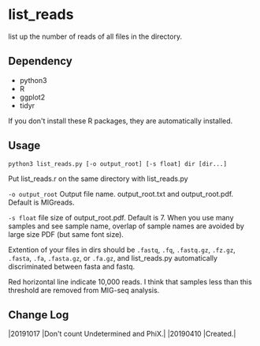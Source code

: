 # list_reads
list up the number of reads of all files in the directory.

## Dependency
- python3
- R
- ggplot2
- tidyr

If you don't install these R packages, they are automatically installed.

## Usage
```
python3 list_reads.py [-o output_root] [-s float] dir [dir...]
```
Put list_reads.r on the same directory with list_reads.py

`-o output_root` Output file name. output_root.txt and output_root.pdf. Default is MIGreads.

`-s float` file size of output_root.pdf. Default is 7. When you use many samples and see sample name, overlap of sample names are  avoided by large size PDF (but same font size).

Extention of your files in dirs should be `.fastq`, `.fq`, `.fastq.gz`, `.fz.gz`, `.fasta`, `.fa`, `.fasta.gz`, or `.fa.gz`, and list_reads.py automatically discriminated between fasta and fastq.

Red horizontal line indicate 10,000 reads. I think that samples less than this threshold are removed from MIG-seq analysis.

## Change Log
|20191017 |Don't count Undetermined and PhiX.|
|20190410 |Created.|
